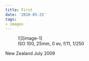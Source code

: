 ```yaml
---
title: First
date: '2010-05-25'
tags:
- images
---
```


<figure>
    ![][image-1]
    <figcaption> ISO 100, 25mm, 0 ev, f/11, 1/250 </figcaption>
</figure>

New Zealand July 2009

[image-1]:	/images/2010/05/2009-06-24-at-09-02-571.jpg